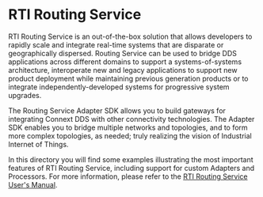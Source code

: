 # RTI Routing Service

RTI Routing Service is an out-of-the-box solution that allows developers to
rapidly scale and integrate real-time systems that are disparate or
geographically dispersed. Routing Service can be used to bridge DDS
applications across different domains to support a systems-of-systems
architecture, interoperate new and legacy applications to support new product
deployment while maintaining previous generation products or to integrate
independently-developed systems for progressive system upgrades.

The Routing Service Adapter SDK allows you to build gateways for integrating
Connext DDS with other connectivity technologies. The Adapter SDK enables you
to bridge multiple networks and topologies, and to form more complex
topologies, as needed; truly realizing the vision of Industrial Internet of
Things.

In this directory you will find some examples illustrating the most important
features of RTI Routing Service, including support for custom Adapters and
Processors. For more information, please refer to the [RTI Routing Service
User's
Manual](https://community.rti.com/static/documentation/connext-dds/6.1.2/doc/manuals/connext_dds_professional/services/routing_service/introduction.html).
